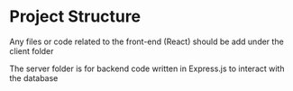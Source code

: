 # Project Structure

Any files or code related to the front-end (React) should be add under the client folder

The server folder is for backend code written in Express.js to interact with the database
